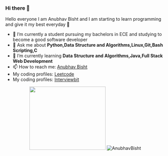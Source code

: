 ### Hi there 👋

<!--
**anubhavbisht/anubhavbisht** is a ✨ _special_ ✨ repository because its `README.md` (this file) appears on your GitHub profile.

Here are some ideas to get you started:

- 🔭 I’m currently working on ...
- 🌱 I’m currently learning ...
- 👯 I’m looking to collaborate on ...
- 🤔 I’m looking for help with ...
- 💬 Ask me about ...
- 📫 How to reach me: ...
- 😄 Pronouns: ...
- ⚡ Fun fact: ...
-->
<hi align="center">Hello everyone I am Anubhav Bisht and I am starting to learn programming and give it my best everyday 👋</h1>

- 🔭 I’m currently a student pursuing my bachelors in ECE and studying to become a good software developer
- 💬 Ask me about <strong>Python,Data Structure and Algorithms,Linux,Git,Bash Scripting,C</strong>
- 🌱 I’m currently learning <strong>Data Structure and Algorithms,Java,Full Stack Web Development</strong>
- 📫 How to reach me: <a href="https://www.linkedin.com/in/anubhavbisht/" target="_blank">Anubhav Bisht</a>
- My coding profiles: <a href="https://leetcode.com/anubhavbisht98/" target="_blank">Leetcode</a>
- My coding profiles: <a href="https://www.interviewbit.com/profile/anubhav-bisht" target="_blank">Interviewbit</a>


<p align="center">
  <img src="https://miro.medium.com/max/1187/1*0FqDC0_r1f5xFz3IywLYRA.jpeg" height="200" width="240"> 
  <img src="https://github-readme-stats.vercel.app/api?username=anubhavbisht&show_icons=true" alt="AnubhavBisht">
</p>
